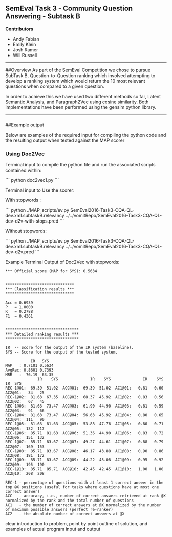 ## SemEval Task 3 - Community Question Answering - Subtask B
**Contributors**
* Andy Fabian
* Emily Klein
* Josh Ramer
* Will Russell

***

##Overview
As part of the SemEval Competition we chose to pursue SubTask B, Question-to-Question ranking which involved attempting to develop a ranking system which would return the 10 most relevant questions when compared to a given question. 

In order to achieve this we have used two different methods so far, Latent Semantic Analysis, and Paragraph2Vec using cosine similarity. Both implementations have been performed using the gensim python library.
***

###


##Example output
<p>Below are examples of the required input for compiling the python code and the resulting output when tested against the MAP scorer</p>

<h3>Using Doc2Vec</h3>
<p>Terminal input to compile the python file and run the associated scripts contained within: </p>
```
	python doc2vec1.py
```
<p>Terminal input to Use the scorer:</p>
<p>With stopwords : </p>
```
	python ./MAP_scripts/ev.py SemEval2016-Task3-CQA-QL-dev.xml.subtaskB.relevancy ../../vomitRepo/SemEval2016-Task3-CQA-QL-dev-d2v-with-stops.pred
```
<p>Without stopwords: </p>
```
	python ./MAP_scripts/ev.py SemEval2016-Task3-CQA-QL-dev.xml.subtaskB.relevancy ../../vomitRepo/SemEval2016-Task3-CQA-QL-dev-d2v.pred
```
<p>Example Terminal Output of Doc2Vec with stopwords: </p>

```
*** Official score (MAP for SYS): 0.5634


******************************
*** Classification results ***
******************************

Acc = 0.6939
P   = 1.0000
R   = 0.2788
F1  = 0.4361


********************************
*** Detailed ranking results ***
********************************

IR  -- Score for the output of the IR system (baseline).
SYS -- Score for the output of the tested system.

           IR   SYS
MAP   : 0.7101 0.5634
AvgRec: 0.8601 0.7393
MRR   :  76.19  63.35
              IR    SYS              IR    SYS              IR    SYS            IR  SYS
REC-1@01:  69.39  51.02  ACC@01:  69.39  51.02  AC1@01:   0.81   0.60  AC2@01:   34   25
REC-1@02:  81.63  67.35  ACC@02:  68.37  45.92  AC1@02:   0.83   0.56  AC2@02:   67   45
REC-1@03:  81.63  73.47  ACC@03:  61.90  44.90  AC1@03:   0.81   0.59  AC2@03:   91   66
REC-1@04:  81.63  73.47  ACC@04:  56.63  45.92  AC1@04:   0.80   0.65  AC2@04:  111   90
REC-1@05:  81.63  81.63  ACC@05:  53.88  47.76  AC1@05:   0.80   0.71  AC2@05:  132  117
REC-1@06:  85.71  81.63  ACC@06:  51.36  44.90  AC1@06:   0.83   0.72  AC2@06:  151  132
REC-1@07:  85.71  83.67  ACC@07:  49.27  44.61  AC1@07:   0.88   0.79  AC2@07:  169  153
REC-1@08:  85.71  83.67  ACC@08:  46.17  43.88  AC1@08:   0.90   0.86  AC2@08:  181  172
REC-1@09:  85.71  83.67  ACC@09:  44.22  43.08  AC1@09:   0.95   0.92  AC2@09:  195  190
REC-1@10:  85.71  85.71  ACC@10:  42.45  42.45  AC1@10:   1.00   1.00  AC2@10:  208  208

REC-1 - percentage of questions with at least 1 correct answer in the top @X positions (useful for tasks where questions have at most one correct answer)
ACC   - accuracy, i.e., number of correct answers retrieved at rank @X normalized by the rank and the total number of questions
AC1   - the number of correct answers at @X normalized by the number of maximum possible answers (perfect re-ranker)
AC2   - the absolute number of correct answers at @X

```




clear introduction to problem,
point by point outline of solution,
and examples of actual program input and output